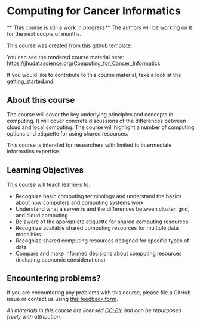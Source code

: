 # Computing for Cancer Informatics

** This course is still a work in progress** The authors will be working on it for the next couple of months.


This course was created from [this github template](https://github.com/jhudsl/DaSL_Course_Template_Bookdown).

You can see the rendered course material here:  https://jhudatascience.org/Computing_for_Cancer_Informatics

If you would like to contribute to this course material, take a look at the [getting_started.md](./getting_started.md).

## About this course

The course will cover the key underlying principles and concepts in computing. It will cover concrete discussions of the differences between cloud and local computing. The course will highlight a number of computing options and etiquette for using shared resources. 

This course is intended for researchers with limited to intermediate informatics expertise. 

## Learning Objectives

This course will teach learners to:  

- Recognize basic computing terminology and understand the basics about how computers and computing systems work
- Understand what a server is and the differences between cluster, grid, and cloud computing
- Be aware of the appropriate etiquette for shared computing resources
- Recognize available shared computing resources for multiple data modalities
- Recognize shared computing resources designed for specific types of data
- Compare and make informed decisions about computing resources (including economic considerations)


## Encountering problems?

If you are encountering any problems with this course, please file a GitHub issue or contact us using [this feedback form](https://docs.google.com/forms/d/e/1FAIpQLSeYwgP9ZKGRCCkLV2vnMZy9ZLSqXZTUKTFKDVYEy95aXzw2Bg/viewform).

_All materials in this course are licensed [CC-BY](https://tldrlegal.com/license/creative-commons-attribution-(cc)) and can be repurposed freely with attribution._
